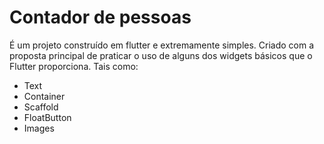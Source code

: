 # Contador de pessoas

É um projeto construído em flutter e extremamente simples. Criado com a proposta principal de praticar o uso de alguns dos widgets básicos que o Flutter proporciona. Tais como:
- Text
- Container
- Scaffold
- FloatButton
- Images

